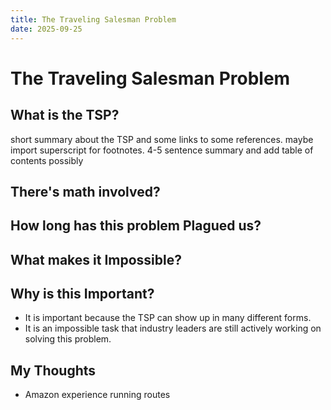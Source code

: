 ```yaml
---
title: The Traveling Salesman Problem
date: 2025-09-25
---
```


# The Traveling Salesman Problem

## What is the TSP?

short summary about the TSP and some links to some references. maybe import superscript for footnotes. 4-5 sentence summary and add table of contents possibly

## There's math involved?

## How long has this problem Plagued us?

## What makes it Impossible?

## Why is this Important?

- It is important because the TSP can show up in many different forms.
- It is an impossible task that industry leaders are still actively working on solving this problem.

## My Thoughts

- Amazon experience running routes
